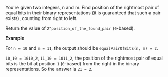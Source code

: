You're given two integers, n and m. Find position of the rightmost pair of equal bits in their binary representations (it is guaranteed that such a pair exists), counting from right to left.

Return the value of `2^position_of_the_found_pair` (`0`-based).

**Example**

For `n = 10` and `m = 11`, the output should be `equalPairOfBits(n, m) = 2`.

`10_10 = 1010_2`, `11_10 = 1011_2`, the position of the rightmost pair of equal bits is the bit at position `1` (`0`-based) from the right in the binary representations.
So the answer is `21 = 2`.